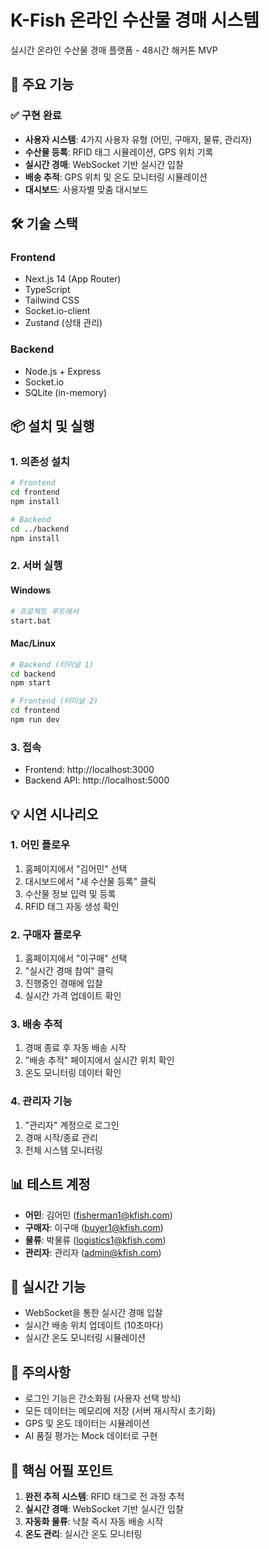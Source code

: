 # K-Fish 온라인 수산물 경매 시스템

실시간 온라인 수산물 경매 플랫폼 - 48시간 해커톤 MVP

## 🚀 주요 기능

### ✅ 구현 완료
- **사용자 시스템**: 4가지 사용자 유형 (어민, 구매자, 물류, 관리자)
- **수산물 등록**: RFID 태그 시뮬레이션, GPS 위치 기록
- **실시간 경매**: WebSocket 기반 실시간 입찰
- **배송 추적**: GPS 위치 및 온도 모니터링 시뮬레이션
- **대시보드**: 사용자별 맞춤 대시보드

## 🛠 기술 스택

### Frontend
- Next.js 14 (App Router)
- TypeScript
- Tailwind CSS
- Socket.io-client
- Zustand (상태 관리)

### Backend
- Node.js + Express
- Socket.io
- SQLite (in-memory)

## 📦 설치 및 실행

### 1. 의존성 설치
```bash
# Frontend
cd frontend
npm install

# Backend
cd ../backend
npm install
```

### 2. 서버 실행

#### Windows
```bash
# 프로젝트 루트에서
start.bat
```

#### Mac/Linux
```bash
# Backend (터미널 1)
cd backend
npm start

# Frontend (터미널 2)
cd frontend
npm run dev
```

### 3. 접속
- Frontend: http://localhost:3000
- Backend API: http://localhost:5000

## 💡 시연 시나리오

### 1. 어민 플로우
1. 홈페이지에서 "김어민" 선택
2. 대시보드에서 "새 수산물 등록" 클릭
3. 수산물 정보 입력 및 등록
4. RFID 태그 자동 생성 확인

### 2. 구매자 플로우
1. 홈페이지에서 "이구매" 선택
2. "실시간 경매 참여" 클릭
3. 진행중인 경매에 입찰
4. 실시간 가격 업데이트 확인

### 3. 배송 추적
1. 경매 종료 후 자동 배송 시작
2. "배송 추적" 페이지에서 실시간 위치 확인
3. 온도 모니터링 데이터 확인

### 4. 관리자 기능
1. "관리자" 계정으로 로그인
2. 경매 시작/종료 관리
3. 전체 시스템 모니터링

## 📊 테스트 계정

- **어민**: 김어민 (fisherman1@kfish.com)
- **구매자**: 이구매 (buyer1@kfish.com)
- **물류**: 박물류 (logistics1@kfish.com)
- **관리자**: 관리자 (admin@kfish.com)

## 🔄 실시간 기능

- WebSocket을 통한 실시간 경매 입찰
- 실시간 배송 위치 업데이트 (10초마다)
- 실시간 온도 모니터링 시뮬레이션

## 📝 주의사항

- 로그인 기능은 간소화됨 (사용자 선택 방식)
- 모든 데이터는 메모리에 저장 (서버 재시작시 초기화)
- GPS 및 온도 데이터는 시뮬레이션
- AI 품질 평가는 Mock 데이터로 구현

## 🎯 핵심 어필 포인트

1. **완전 추적 시스템**: RFID 태그로 전 과정 추적
2. **실시간 경매**: WebSocket 기반 실시간 입찰
3. **자동화 물류**: 낙찰 즉시 자동 배송 시작
4. **온도 관리**: 실시간 온도 모니터링